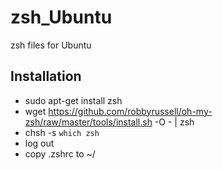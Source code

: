# zsh_Ubuntu
zsh files for Ubuntu

## Installation
  - sudo apt-get install zsh
  - wget https://github.com/robbyrussell/oh-my-zsh/raw/master/tools/install.sh -O - | zsh
  - chsh -s `which zsh`
  - log out
  - copy .zshrc to ~/
